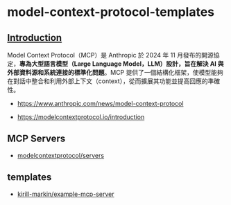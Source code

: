 # model-context-protocol-templates

## [Introduction](INTRO.md)

Model Context Protocol（MCP）是 Anthropic 於 2024 年 11 月發布的開源協定，**專為大型語言模型（Large Language Model，LLM）設計，旨在解決 AI 與外部資料源和系統連接的標準化問題**。MCP 提供了一個結構化框架，使模型能夠在對話中整合和利用外部上下文（context），從而擴展其功能並提高回應的準確性。

- https://www.anthropic.com/news/model-context-protocol

- https://modelcontextprotocol.io/introduction

## MCP Servers

- [modelcontextprotocol/servers](https://github.com/modelcontextprotocol/servers)

## templates

- [kirill-markin/example-mcp-server](https://github.com/kirill-markin/example-mcp-server)
